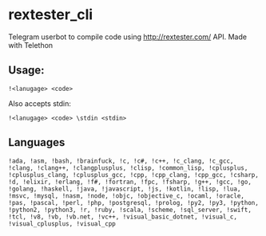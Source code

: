 # rextester_cli

Telegram userbot to compile code using http://rextester.com/ API. Made with Telethon
## Usage:

```
!<lanugage> <code>
```

Also accepts stdin:

```
!<lanugage> <code> \stdin <stdin>
```

## Languages

```
!ada, !asm, !bash, !brainfuck, !c, !c#, !c++, !c_clang, !c_gcc, !clang, !clang++, !clangplusplus, !clisp, !common_lisp, !cplusplus, !cplusplus_clang, !cplusplus_gcc, !cpp, !cpp_clang, !cpp_gcc, !csharp, !d, !elixir, !erlang, !f#, !fortran, !fpc, !fsharp, !g++, !gcc, !go, !golang, !haskell, !java, !javascript, !js, !kotlin, !lisp, !lua, !msvc, !mysql, !nasm, !node, !objc, !objective_c, !ocaml, !oracle, !pas, !pascal, !perl, !php, !postgresql, !prolog, !py2, !py3, !python, !python2, !python3, !r, !ruby, !scala, !scheme, !sql_server, !swift, !tcl, !v8, !vb, !vb.net, !vc++, !visual_basic_dotnet, !visual_c, !visual_cplusplus, !visual_cpp
```
